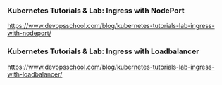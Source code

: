 ### Kubernetes Tutorials & Lab: Ingress with NodePort 
https://www.devopsschool.com/blog/kubernetes-tutorials-lab-ingress-with-nodeport/

### Kubernetes Tutorials & Lab: Ingress with Loadbalancer
https://www.devopsschool.com/blog/kubernetes-tutorials-lab-ingress-with-loadbalancer/
